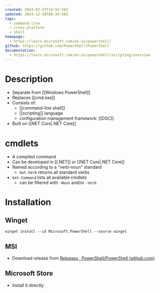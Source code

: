 ```yaml
---
created: 2024-02-23T14:55:58Z
updated: 2024-12-10T08:34:58Z
tags:
  - command-line
  - cross-platform
  - shell
homepage:
  - https://learn.microsoft.com/en-us/powershell/
github: https://github.com/PowerShell/PowerShell
documentation:
  - https://learn.microsoft.com/en-us/powershell/scripting/overview
---
```

# Description
- Separate from [[Windows PowerShell]]
- Replaces [[cmd.exe]]
- Consists of:
	- [[command-line shell]]
	- [[scripting]] language
	- configuration management framework: [[DSC]]
- Built on [[NET Core|.NET Core]]
# cmdlets
- A compiled command
- Can be developed in [[.NET]] or [[NET Core|.NET Core]]
- Named according to a "verb-noun" standard
	- `Get-Verb` returns all standard verbs
- `Get-Command` lists all available cmdlets
	- can be filtered with `-Noun` and/or `-Verb`
# Installation
## Winget
`winget install --id Microsoft.PowerShell --source winget`
## MSI
- Download release from [Releases · PowerShell/PowerShell (github.com)](https://github.com/PowerShell/PowerShell/releases)
## Microsoft Store
- Install it directly